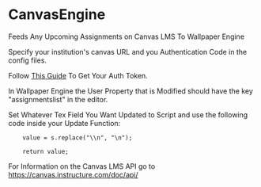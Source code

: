# CanvasEngine

Feeds Any Upcoming Assignments on Canvas LMS To Wallpaper Engine

Specify your institution's canvas URL and you Authentication Code in the config files.

Follow [This Guide](https://canvas.instructure.com/doc/api/file.oauth.html#manual-token-generation) To Get Your Auth Token.

In Wallpaper Engine the User Property that is Modified should have the key "assignmentslist" in the editor.

Set Whatever Tex Field You Want Updated to Script and use the following code inside your Update Function:

```var s = engine.userProperties.assignmentslist;
	value = s.replace("\\n", "\n");
	
	return value;
```

For Information on the Canvas LMS API go to https://canvas.instructure.com/doc/api/
